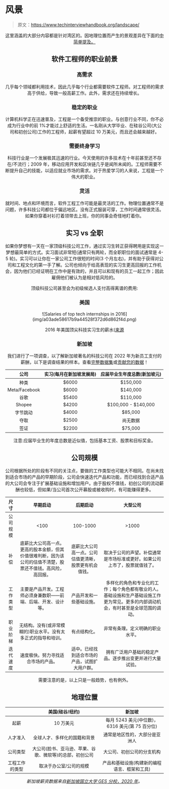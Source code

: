 # 风景

> 原文：<https://www.techinterviewhandbook.org/landscape/>

<header>

这里涵盖的大部分内容都是针对湾区的。因地理位置而产生的景观差异在下面的[中简单提及。](#geographical-location)

## 软件工程师的职业前景[](#career-prospects-as-a-software-engineer "Direct link to heading")

### 高需求[](#high-demand "Direct link to heading")

几乎每个领域都利用技术，因此几乎每个行业都需要软件工程师。对工程师的需求高于供给，导致一般高薪工作。此外，需求还在持续增长。

### 稳定的职业[](#stable-career "Direct link to heading")

计算机科学正在迅速普及，工程是一个备受推崇的职业。与创意行业不同，你不必成为行业中的前 1%才能过上舒适的生活。一名刚从大学毕业、在硅谷公司(大公司和初创公司)工作的工程师，起薪有望超过 10 万美元，而且还会越来越好。

### 需要终身学习[](#requires-lifelong-learning "Direct link to heading")

科技行业是一个发展极其迅速的行业。今天使用的许多技术在十年前甚至还不存在/不流行；2009 年，移动应用开发和区块链几乎是闻所未闻的。工程师需要不断提升自己的技能，以适应就业市场的需求。对于热爱学习的人来说，工程是一个伟大的职业。

### 灵活[](#flexible "Direct link to heading")

就时间、地点和环境而言，软件工程工作可能是最灵活的工作。物理位置通常不是问题，许多科技公司都位于偏远地区。没有正式服装可穿，工作时间通常很灵活。如果你穿着衬衫打着领带去上班，你的同事会奇怪地盯着你。

## 实习 vs 全职[](#internships-vs-full-time "Direct link to heading")

如果你梦想有一天在一家顶级科技公司工作，通过实习生转正获得聘用是实现这一梦想最简单的方式。实习面试非常短(通常只有两轮，而全职职位的面试通常是 4-5 轮)。实习可以让你在一家公司工作很短的时间(3 个月左右)，并有助于获得对公司和工程文化的第一手了解。公司也倾向于给高表现的实习生更高回报的工作机会，因为他们已经证明在工作中是有效的，并且可以和现有的员工一起工作；因此雇佣他们被认为是相对低风险的。

顶级科技公司甚至会为初级候选人支付高得离谱的费用:

### 美国[](#united-states "Direct link to heading")

<figure>![Salaries of top tech internships in 2016](img/a03ade58617b9a44528f372d6d862f4d.png)

<figcaption>

2016 年美国顶尖科技实习生的薪水([来源](https://twitter.com/rodneyfolz/status/724787290824798209)

</figcaption>

</figure>

### 新加坡[](#singapore "Direct link to heading")

我们进行了一项调查，以了解新加坡著名的科技公司在 2022 年为新员工支付的薪酬，以下是调查结果的样本。查看[完整数据集](https://docs.google.com/spreadsheets/d/1QtC8efWw0mVkGXW4QA9bX4f0nJhGbmFqCfVLSumMZ0I/)或[贡献您的数据](https://forms.gle/9oNNJJwespqWBZGw6)！

| 公司 | 实习(每月在新加坡发展局) | 应届毕业生年度总数(新加坡元) |
| --- | --- | --- |
| 种类 | $6000 | $150,000 |
| Meta/Facebook | $6000 | $140,000 |
| 谷歌 | $5400 | $110,000 |
| Shopee | $4200 | $100,000 - $140,000 |
| 字节跳动 | $4000 | $85,000 |
| 夺取 | $2500 | 尚无数据 |
| 签证 | $2200 | $75,000 |

注意:应届毕业生的年度总数是近似值，包括基本工资、股票和目标奖金。

## 公司规模[](#company-size "Direct link to heading")

公司根据所处的阶段有不同的关注点，要做的工作类型也可能大不相同。在尚未找到适合市场的产品的早期阶段，公司会快速迭代产品和功能，而已经找到合适产品的大公司会专注于扩展基础设施和增加用户。由于股权不值钱，初创公司的流动薪酬也较低，但如果/当公司首次公开募股或被收购时，有可能赚得更多。

| 尺寸 | 早期启动 | 后期启动 | 大型公司 |
| --- | --- | --- | --- |
| 公司规模 | <100 | 100-1000 | >1000 |
| 补偿 | 底薪比大公司高一点。更高的股本金额，但其价值很难判断，因为该公司的估值不清楚，股票还不值钱。高风险，高回报。 | 底薪比大公司高一点。公司估值更清晰，股票更有机会值钱。 | 取决于公司的声望。补偿通常是市场标准或更好。如果公司上市了，股票就值钱了。 |
| 工作类型 | 主要是产品开发。工程师必须身兼数职——前端、后端、开发、设计等。 | 产品开发和一些基础设施。 | 多样化的角色和专业化的工作；每个角色都有敬业的人。基础设施和生产基础设施工作更为常见。更多的内部调动机会，有时甚至是全球范围的调动。 |
| 职业阶梯 | 无结构。没有(或非常模糊的)职业水平。没有太多正式的指导和培训。 | 有点结构化。 | 非常有条理。定义明确的职业水平。 |
| 迭代速度 | 速度极快。努力寻找适合市场的产品。 | 适中。已经找到适合市场的产品，试图扩大用户群。 | 拥有广泛用户基础的稳定产品。逐步推出变更并进行大量试验。 |

需要注意的是，以上只是一般趋势，也有例外。

## 地理位置[](#geographical-location "Direct link to heading")

|  | 美国(硅谷/纽约) | 新加坡 |
| --- | --- | --- |
| 起薪 | 10 万美元 | 每月 5243 美元(中位数)，6316 美元(第 75 百分位) |
| 人才准入 | 全球人才、多样化的国籍和背景 | 通常是地区性的，大部分是亚洲人 |
| 公司类型 | 大公司(脸书、亚马逊、苹果、谷歌、微软等)的总部，初创公司 | 大公司、初创公司的分支机构 |
| 工程工作的类型 | 取决于办公室/公司的规模 | 产品和基础设施(构建新的编程语言、框架和工具) |

*新加坡薪资数据来自[新加坡国立大学 GES 分校，2020 年](https://www.moe.gov.sg/-/media/files/post-secondary/ges-2020/web-publication-nus-ges-2020.pdf)。*

</header>